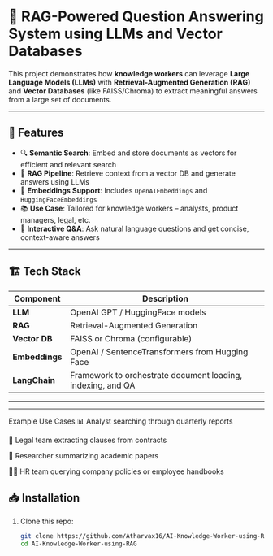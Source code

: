 # 💬 RAG-Powered Question Answering System using LLMs and Vector Databases

This project demonstrates how **knowledge workers** can leverage **Large Language Models (LLMs)** with **Retrieval-Augmented Generation (RAG)** and **Vector Databases** (like FAISS/Chroma) to extract meaningful answers from a large set of documents.

---

## 🚀 Features

- 🔍 **Semantic Search**: Embed and store documents as vectors for efficient and relevant search
- 🧠 **RAG Pipeline**: Retrieve context from a vector DB and generate answers using LLMs
- 🧰 **Embeddings Support**: Includes `OpenAIEmbeddings` and `HuggingFaceEmbeddings`
- 📚 **Use Case**: Tailored for knowledge workers – analysts, product managers, legal, etc.
- 🧪 **Interactive Q&A**: Ask natural language questions and get concise, context-aware answers

---

## 🏗️ Tech Stack

| Component       | Description                                        |
|-----------------|----------------------------------------------------|
| **LLM**         | OpenAI GPT / HuggingFace models                    |
| **RAG**         | Retrieval-Augmented Generation                     |
| **Vector DB**   | FAISS or Chroma (configurable)                     |
| **Embeddings**  | OpenAI / SentenceTransformers from Hugging Face   |
| **LangChain**   | Framework to orchestrate document loading, indexing, and QA |

---

---

 Example Use Cases
📊 Analyst searching through quarterly reports

📁 Legal team extracting clauses from contracts

🧪 Researcher summarizing academic papers

🧑‍💼 HR team querying company policies or employee handbooks


## 📥 Installation

1. Clone this repo:
   ```bash
   git clone https://github.com/Atharvax16/AI-Knowledge-Worker-using-RAG.git
   cd AI-Knowledge-Worker-using-RAG
